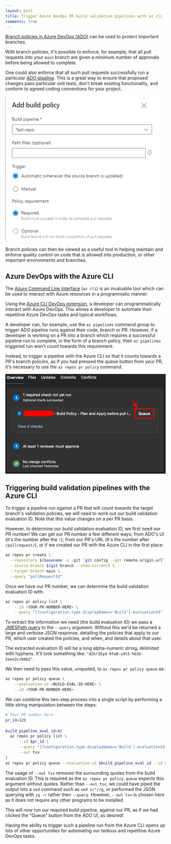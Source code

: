 ```yaml
---
layout: post
title: Trigger Azure DevOps PR build validation pipelines with az cli
comments: true
---
```


[Branch policies in Azure DevOps (ADO)](https://learn.microsoft.com/en-us/azure/devops/repos/git/branch-policies) can be used to protect important branches. 

With branch policies, it's possible to enforce, for example, that all pull
requests into your `main` branch are given a minimum number of approvals before
being allowed to complete.

One could also enforce that all such pull requests successfully run a
particular [ADO pipeline](https://learn.microsoft.com/en-us/azure/devops/pipelines/get-started/what-is-azure-pipelines).
This is a great way to ensure that proposed changes pass particular unit tests,
don't break existing functionality, and conform to agreed coding conventions
for your project.

![Adding a build policy to a branch ([source](https://learn.microsoft.com/en-us/azure/devops/repos/git/branch-policies?view=azure-devops&tabs=browser#build-validation))](/assets/posts/ado_trigger_build_pipeline/add_build_policy.png)

Branch policies can then be viewed as a useful tool in helping maintain and
enforce quality control on code that is allowed into production, or other
important environments and branches.

## Azure DevOps with the Azure CLI

The [Azure Command Line Interface](https://learn.microsoft.com/en-us/cli/azure/what-is-azure-cli)
(`az cli`) is an invaluable tool which can be used to interact with Azure
resources in a programmatic manner.

Using the [Azure CLI DevOps extension](https://learn.microsoft.com/en-us/cli/azure/service-page/devops?view=azure-cli-latest),
a developer can programmatically interact with Azure DevOps. This allows a
developer to automate their repetitive Azure DevOps tasks and typical
workflows.

A developer can, for example, use the `az pipelines` command group to trigger
ADO pipeline runs against their code, branch or PR. However, if a developer is
working on a PR into a branch which requires a successful pipeline run to
complete, in the form of a branch policy, their `az pipelines` triggered run
won't count towards this requirement.

Instead, to trigger a pipeline with the Azure CLI so that it counts towards a
PR's branch policies, as if you had pressed the queue button from your PR, it's
necessary to use the `az repos pr policy` command.

![Queuing a build policy pipeline from a PR.](/assets/posts/ado_trigger_build_pipeline/queue_pipeline.png)

## Triggering build validation pipelines with the Azure CLI

To trigger a pipeline run against a PR that will count towards the target
branch's validation policies, we will need to work out our build validation
evaluation ID. Note that this value changes on a _per_ PR basis.

However, to determine our build validation evaluation ID, we first need our PR
number! We can get our PR number a few different ways; from ADO's UI (it's the
number after the `!`); from our PR's URL (it's the number after
`/pullrequest/`), or if we created our PR with the Azure CLI in the first
place:

```sh
az repos pr create \
  --repository $(basename -s .git `git config --get remote.origin.url`) \
  --source-branch $(git branch --show-current) \
  --target-branch main \
  --query "pullRequestId"
```

Once we have our PR number, we can determine the build validation evaluation ID
with:
```sh
az repos pr policy list \
    --id <YOUR-PR-NUMBER-HERE> \
    --query "[?configuration.type.displayName=='Build'].evaluationId"
```

To extract the information we need (the build evaluation ID) we pass a
[JMESPath query](https://jmespath.org/) to the `--query` argument. Without this
we'd be returned a large and verbose JSON response, detailing the policies that
apply to our PR, which user created the policies, and when, and details about
that user.

The extracted evaluation ID will be a long alpha-numeric string, delimited with
hyphens. It'll look something like: `"d2hr35yd-9fe0-y4t5-hb35-5een2cr04b2"`.

We then need to pass this value, unquoted, to `az repos pr policy queue` as:
```sh
az repos pr policy queue \
    --evaluation-id <BUILD-EVAL-ID-HERE> \
    --id <YOUR-PR-NUMBER-HERE>
```

We can combine this two-step process into a single script by performing a
little string manipulation between the steps:
```sh
# Your PR number here
pr_id=123

build_pipeline_eval_id=$(
  az repos pr policy list \
      --id $pr_id \
      --query "[?configuration.type.displayName=='Build'].evaluationId | [0]" \
      --out tsv
)
az repos pr policy queue --evaluation-id $build_pipeline_eval_id --id $pr_id
```

The usage of `--out tsv` removes the surrounding quotes from the build
evaluation ID. This is required as the `az repos pr policy queue` expects this
argument without quotes. Rather than `--out tsv`, we could have piped the
output into a `sed` command such as `sed s/"//g`, or performed the JSON
querying with `jq -r` rather then `--query`. However, `--out tsv` is chosen
here as it does not require any other programs to be installed.

This will now run our required build pipeline, against our PR, as if we had
clicked the "Queue" button from the ADO UI, as desired!

Having the ability to trigger such a pipeline run from the Azure CLI opens up
lots of other opportunities for automating our tedious and repetitive Azure
DevOps tasks.
